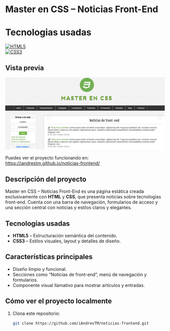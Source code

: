 # Master en CSS – Noticias Front-End

# Tecnologias usadas
[![HTML5](https://img.shields.io/badge/HTML5-E34F26?style=for-the-badge&logo=html5&logoColor=white)](https://developer.mozilla.org/es/docs/Web/HTML)  
[![CSS3](https://img.shields.io/badge/CSS3-1572B6?style=for-the-badge&logo=css3&logoColor=white)](https://developer.mozilla.org/es/docs/Web/CSS)

## Vista previa

![Captura del sitio desplegado](./imgReadme/princi.png)

Puedes ver el proyecto funcionando en:  
https://iandrestm.github.io/noticias-frontend/

## Descripción del proyecto

Master en CSS – Noticias Front-End es una página estática creada exclusivamente con **HTML** y **CSS**, que presenta noticias sobre tecnologías front-end. Cuenta con una barra de navegación, formularios de acceso y una sección central con noticias y estilos claros y elegantes.

## Tecnologías usadas

- **HTML5** – Estructuración semántica del contenido.  
- **CSS3** – Estilos visuales, layout y detalles de diseño.  

## Características principales

- Diseño limpio y funcional.
- Secciones como “Noticias de front-end”, menú de navegación y formularios.
- Componente visual llamativo para mostrar artículos y entradas.

## Cómo ver el proyecto localmente

1. Clona este repositorio:  
   ```bash
   git clone https://github.com/iAndresTM/noticias-frontend.git
